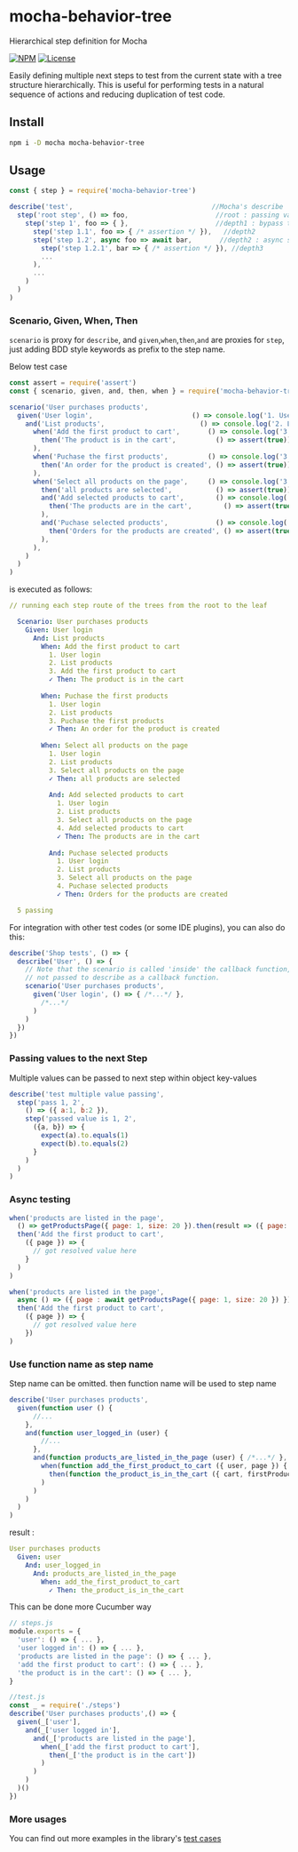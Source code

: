 # mocha-behavior-tree

Hierarchical step definition for Mocha

[![NPM](http://img.shields.io/npm/v/mocha-behavior-tree.svg?style=flat-square)](https://npmjs.org/package/mocha-behavior-tree)
[![License](http://img.shields.io/npm/l/mocha-behavior-tree.svg?style=flat-square)](https://github.com/cj-p/mocha-behavior-tree)

Easily defining multiple next steps to test from the current state with a tree structure hierarchically.
This is useful for performing tests in a natural sequence of actions and reducing duplication of test code.

## Install
```sh
npm i -D mocha mocha-behavior-tree
```

## Usage

```js
const { step } = require('mocha-behavior-tree')

describe('test',                                   //Mocha's describe
  step('root step', () => foo,                      //root : passing value to next step
    step('step 1', foo => { },                      //depth1 : bypass the value when return nothing
      step('step 1.1', foo => { /* assertion */ }),   //depth2
      step('step 1.2', async foo => await bar,       //depth2 : async step
        step('step 1.2.1', bar => { /* assertion */ }), //depth3
        ...
      ),       
      ...
    )
  )    
)
```

### Scenario, Given, When, Then

`scenario` is proxy for `describe`, and `given`,`when`,`then`,`and` are proxies for `step`, just adding BDD style keywords as prefix to the step name.

Below test case

```js
const assert = require('assert')
const { scenario, given, and, then, when } = require('mocha-behavior-tree')

scenario('User purchases products',
  given('User login',                         () => console.log('1. User login'),
    and('List products',                        () => console.log('2. List products'),
      when('Add the first product to cart',       () => console.log('3. Add the first product to cart'),
        then('The product is in the cart',          () => assert(true))
      ),
      when('Puchase the first products',          () => console.log('3. Puchase the first products'),
        then('An order for the product is created', () => assert(true))
      ),
      when('Select all products on the page',     () => console.log('3. Select all products on the page'),
        then('all products are selected',           () => assert(true)),
        and('Add selected products to cart',        () => console.log('4. Add selected products to cart'),
          then('The products are in the cart',        () => assert(true))
        ),
        and('Puchase selected products',            () => console.log('4. Puchase selected products'),
          then('Orders for the products are created', () => assert(true))
        ),
      ),
    )
  )
)

```

is executed as follows:

```yaml
// running each step route of the trees from the root to the leaf

  Scenario: User purchases products
    Given: User login
      And: List products
        When: Add the first product to cart
          1. User login
          2. List products
          3. Add the first product to cart
          ✓ Then: The product is in the cart
          
        When: Puchase the first products
          1. User login
          2. List products
          3. Puchase the first products
          ✓ Then: An order for the product is created
          
        When: Select all products on the page
          1. User login
          2. List products
          3. Select all products on the page
          ✓ Then: all products are selected
          
          And: Add selected products to cart
            1. User login
            2. List products
            3. Select all products on the page
            4. Add selected products to cart
            ✓ Then: The products are in the cart
            
          And: Puchase selected products
            1. User login
            2. List products
            3. Select all products on the page
            4. Puchase selected products
            ✓ Then: Orders for the products are created

  5 passing 
```

For integration with other test codes (or some IDE plugins), you can also do this:

```js
describe('Shop tests', () => {
  describe('User', () => {
    // Note that the scenario is called 'inside' the callback function, 
    // not passed to describe as a callback function.
    scenario('User purchases products', 
      given('User login', () => { /*...*/ },
        /*...*/
      )
    )
  })
})
```

### Passing values to the next Step

Multiple values can be passed to next step within object key-values

```js
describe('test multiple value passing',
  step('pass 1, 2', 
    () => ({ a:1, b:2 }),
    step('passed value is 1, 2', 
      ({a, b}) => {
        expect(a).to.equals(1)
        expect(b).to.equals(2)
      }
    )
  )
)
```

### Async testing

```js
when('products are listed in the page', 
  () => getProductsPage({ page: 1, size: 20 }).then(result => ({ page: result })), // returns promise
  then('Add the first product to cart', 
    ({ page }) => {
      // got resolved value here
    }
  )
)
```

```js
when('products are listed in the page', 
  async () => ({ page : await getProductsPage({ page: 1, size: 20 }) }), // async/await
  then('Add the first product to cart', 
    ({ page }) => {
      // got resolved value here
    })
)
```

### Use function name as step name

Step name can be omitted. then function name will be used to step name

```js
describe('User purchases products',
  given(function user () { 
      //... 
    },
    and(function user_logged_in (user) { 
        //... 
      },
      and(function products_are_listed_in_the_page (user) { /*...*/ },
        when(function add_the_first_product_to_cart ({ user, page }) { /*...*/ },
          then(function the_product_is_in_the_cart ({ cart, firstProduct }) { /*...*/ })
        )
      )
    )
  )
)
```
result :

```yaml
User purchases products
  Given: user
    And: user_logged_in
      And: products_are_listed_in_the_page
        When: add_the_first_product_to_cart
          ✓ Then: the_product_is_in_the_cart
```

This can be done more Cucumber way
```js
// steps.js
module.exports = {
  'user': () => { ... },
  'user logged in': () => { ... },
  'products are listed in the page': () => { ... },
  'add the first product to cart': () => { ... },
  'the product is in the cart': () => { ... },
}

//test.js
const _ = require('./steps')
describe('User purchases products',() => {
  given(_['user'],
    and(_['user logged in'],
      and(_['products are listed in the page'],
        when(_['add the first product to cart'],
          then(_['the product is in the cart'])
        )
      )
    )
  )()
})
```

### More usages

You can find out more examples in the library's [test cases](https://github.com/cj-p/mocha-behavior-tree/tree/master/test)
